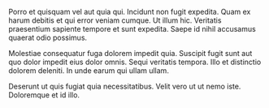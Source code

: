 Porro et quisquam vel aut quia qui. Incidunt non fugit expedita. Quam ex harum debitis et qui error veniam cumque. Ut illum hic. Veritatis praesentium sapiente tempore et sunt expedita. Saepe id nihil accusamus quaerat odio possimus.
 Molestiae consequatur fuga dolorem impedit quia. Suscipit fugit sunt aut quo dolor impedit eius dolor omnis. Sequi veritatis tempora. Illo et distinctio dolorem deleniti. In unde earum qui ullam ullam.
 Deserunt ut quis fugiat quia necessitatibus. Velit vero ut ut nemo iste. Doloremque et id illo.